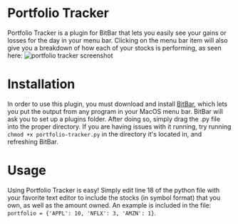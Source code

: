 # Portfolio Tracker
Portfolio Tracker is a plugin for BitBar that lets you easily see your gains or losses for the day in your menu bar. Clicking on the menu bar item will also give you a breakdown of how each of your stocks is performing, as seen here: ![portfolio tracker screenshot](https://i.imgur.com/tbNKChl.png)



# Installation

In order to use this plugin, you must download and install [BitBar](https://getbitbar.com/), which lets you put the output from any program in your MacOS menu bar. BitBar will ask you to set up a plugins folder. After doing so, simply drag the .py file into the proper directory. If you are having issues with it running, try running `chmod +x portfolio-tracker.py` in the directory it's located in, and refreshing BitBar. 

# Usage

Using Portfolio Tracker is easy! Simply edit line 18 of the python file with your favorite text editor to include the stocks (in symbol format) that you own, as well as the amount owned. An example is included in the file: `portfolio = {'APPL': 10, 'NFLX': 3, 'AMZN': 1}`.

